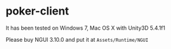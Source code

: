# poker-client

It has been tested on Windows 7, Mac OS X with Unity3D 5.4.1f1

Please buy NGUI 3.10.0 and put it at `Assets/Runtime/NGUI`

